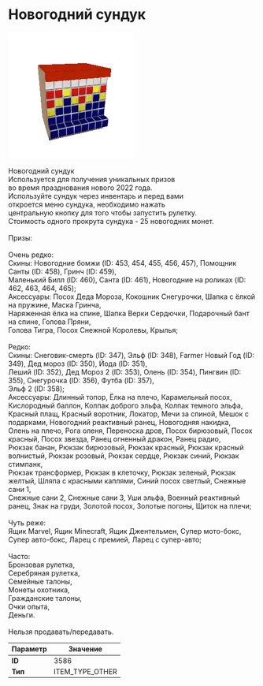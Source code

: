 # Новогодний сундук

![Item Image](../img/3586.webp?raw=true)

Новогодний сундук<br>Используется для получения уникальных призов <br>во время празднования нового 2022 года. <br>Используйте сундук через инвентарь и перед вами <br>откроется меню сундука, необходимо нажать <br>центральную кнопку для того чтобы запустить рулетку. <br>Стоимость одного прокрута сундука - 25 новогодних монет.<br><br>Призы:<br><br>Очень редко:<br>Скины: Новогодние бомжи (ID: 453, 454, 455, 456, 457), Помощник Санты (ID: 458), Гринч (ID: 459),<br>Маленький Билл (ID: 460), Санта (ID: 461), Новогодние на роликах (ID: 462, 463, 464, 465);<br>Аксессуары: Посох Деда Мороза, Кокошник Снегурочки, Шапка с ёлкой на пружине, Маска Гринча,<br>Наряженная ёлка на спине, Шапка Верки Сердючки, Подарочный бант на спине, Голова Пряни, <br>Голова Тигра, Посох Снежной Королевы, Крылья;<br><br>Редко:<br>Скины: Снеговик-смерть (ID: 347), Эльф (ID: 348), Farmer Новый Год (ID: 349), Дед мороз (ID: 350), Йода (ID: 351),<br>Леший (ID: 352), Дед Мороз 2 (ID: 353), Олень (ID: 354), Пингвин (ID: 355), Снегурочка (ID: 356), Футба (ID: 357),<br>Эльф 2 (ID: 358);<br>Аксессуары: Длинный топор, Ёлка на плечо, Карамельный посох, Кислородный баллон, Колпак доброго эльфа, Колпак темного эльфа,<br>Красный плащ, Красный воротник, Локатор, Мечи за спиной, Мешок с подарками, Новогодний реактивный ранец, Новогодняя накидка,<br>Олень на плечо, Рога оленя, Переноска дров, Посох бирюзовый, Посох красный, Посох звезда, Ранец огненный дракон, Ранец радио,<br>Рюкзак банан, Рюкзак бирюзовый, Рюкзак красный, Рюкзак красный волнистый, Рюкзак розовый, Рюкзак сердце, Рюкзак синий, Рюкзак стимпанк,<br>Рюкзак трансформер, Рюкзак в клеточку, Рюкзак зеленый, Рюкзак желтый, Шляпа с красными каплями, Синий посох светлый, Снежные сани 1,<br>Снежные сани 2, Cнежные сани 3, Уши эльфа, Военный реактивный ранец, Знак на груди, Золотой посох, Золотые погоны, Щиток на плечи;<br><br>Чуть реже:<br>Ящик Marvel, Ящик Minecraft, Ящик Джентельмен, Супер мото-бокс, Супер авто-бокс, Ларец с премией, Ларец с супер-авто;<br><br>Часто:<br>Бронзовая рулетка,<br>Серебряная рулетка,<br>Семейные талоны,<br>Монеты охотника,<br>Гражданские талоны,<br>Очки опыта,<br>Деньги.<br><br>Нельзя продавать/передавать.


| Параметр | Значение |
|----------|----------|
| **ID** | 3586 |
| **Тип** | ITEM_TYPE_OTHER |

